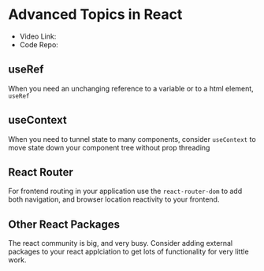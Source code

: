 # Advanced Topics in React

 - Video Link:
 - Code Repo:

## useRef

When you need an unchanging reference to a variable or to a html element, `useRef`

## useContext

When you need to tunnel state to many components, consider `useContext` to move state down your component tree without prop threading

## React Router

For frontend routing in your application use the `react-router-dom` to add both navigation, and browser location reactivity to your frontend.

## Other React Packages

The react community is big, and very busy.  Consider adding external packages to your react applciation to get lots of functionality for very little work.